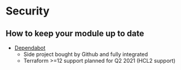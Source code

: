 # Security
## How to keep your module up to date

* [Dependabot](https://docs.github.com/en/code-security/supply-chain-security/keeping-your-dependencies-updated-automatically)
  *  Side project bought by Github and fully integrated
  *  Terraform >=12 support planned for Q2 2021 (HCL2 support)
